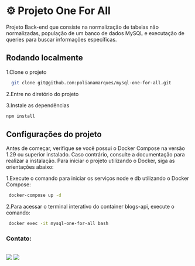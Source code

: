 # :gear: Projeto One For All

Projeto Back-end que consiste na normalização de tabelas não normalizadas, população de um banco de dados MySQL e executação de queries para buscar informações específicas. 
##

## Rodando localmente
1.Clone o projeto

```bash
  git clone git@github.com:polianamarques/mysql-one-for-all.git
```

2.Entre no diretório do projeto

3.Instale as dependências

```bash
npm install
```

## Configurações do projeto
Antes de começar, verifique se você possui o Docker Compose na versão 1.29 ou superior instalado. Caso contrário, consulte a documentação para realizar a instalação. Para iniciar o projeto utilizando o Docker, siga as orientações abaixo:

1.Execute o comando para iniciar os serviços node e db utilizando o Docker Compose:
```bash
 docker-compose up -d
```
2.Para acessar o terminal interativo do container blogs-api, execute o comando:
```bash
 docker exec -it mysql-one-for-all bash
```

### Contato: 
<div align=""> <br> <a href = "mailto:contatopolianamarques@gmail.com"><img src="https://img.shields.io/badge/Gmail-D14836?style=for-the-badge&logo=gmail&logoColor=white" target="_blank"></a>
  <a href="https://www.linkedin.com/in/poliana-marques-56b8b118b/" target="_blank"><img src="https://img.shields.io/badge/-LinkedIn-%230077B5?style=for-the-badge&logo=linkedin&logoColor=white" target="_blank"></a> 
</div> 
